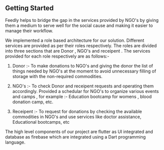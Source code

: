 ## Getting Started

Feedly helps to bridge the gap in the services provided by NGO's by giving them a medium to serve well for the social cause and making it easier to manage their workflow.

We implemented a role based architecture for our solution. Different services are provided as per their roles respectively. The roles are divided into three sections that are Donor , NGO's and receipent . The services provided for each role respectively are as follows:-

1. Donor :- To make donations to NGO's and  giving the donor the list of things needed by NGO's at the moment to avoid unnecessary filling of storage with the non-required commodities.

2. NGO's :- To check  Donor and receipent requests and operating them accordingly. Provided a schedular  for NGO's to organize various events and camps , for example :- Education bootcamp for womens , blood donation camp,  etc. 

3. Receipent :- To request for donations by checking the available commodities in NGO's
and use services like doctor assistance,  Educational bootcamps, etc

The high level components  of our project are flutter as UI integrated  and database as firebase which are integrated using a Dart programming language.
